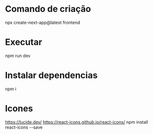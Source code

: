 # Comando de criação
npx create-next-app@latest frontend

# Executar
npm run dev

# Instalar dependencias
npm i

# Icones
https://lucide.dev/
https://react-icons.github.io/react-icons/
npm install react-icons --save
